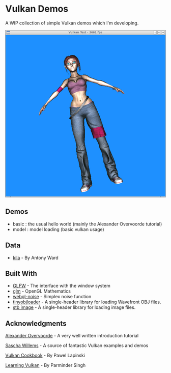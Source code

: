 # Vulkan Demos
A WIP collection of simple Vulkan demos which I'm developing.

![the kila model](kila.png)

## Demos
* basic       : the usual hello world (mainly the Alexander Overvoorde tutorial)
* model       : model loading (basic vulkan usage)

## Data
* [kila](https://cgi.tutsplus.com/articles/game-character-creation-series-kila-chapter-1-high-resolution-modeling--cg-24776) - By Antony Ward

## Built With

* [GLFW](http://www.glfw.org/) - The interface with the window system
* [glm](https://glm.g-truc.net/0.9.8/index.html) - OpenGL Mathematics
* [webgl-noise](https://github.com/stegu/webgl-noise) - Simplex noise function
* [tinyobjloader](https://github.com/syoyo/tinyobjloader) - A single-header library for loading Wavefront OBJ files.
* [stb image](https://github.com/nothings/stb) - A single-header library for loading image files.

## Acknowledgments
[Alexander Overvoorde](https://vulkan-tutorial.com/) - A very well written introduction tutorial

[Sascha Willems](https://github.com/SaschaWillems/Vulkan) - A source of fantastic Vulkan examples and demos

[Vulkan Cookbook](https://github.com/PacktPublishing/Vulkan-Cookbook) - By Pawel Lapinski

[Learning Vulkan](https://github.com/PacktPublishing/Learning-Vulkan) - By Parminder Singh
